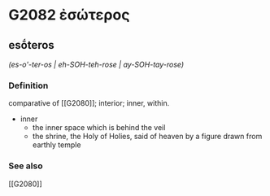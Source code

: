 # G2082 ἐσώτερος

## esṓteros

_(es-o'-ter-os | eh-SOH-teh-rose | ay-SOH-tay-rose)_

### Definition

comparative of [[G2080]]; interior; inner, within.

- inner
  - the inner space which is behind the veil
  - the shrine, the Holy of Holies, said of heaven by a figure drawn from earthly temple

### See also

[[G2080]]

